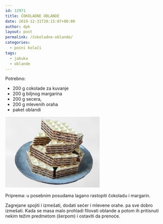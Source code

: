 ```yaml
---
id: 12971
title: ČOKOLADNE OBLANDE 
date: 2019-12-31T20:15:07+00:00
author: dpk
layout: post
permalink: /čokoladne-oblande/
categories:
  - posni kolači
tags:
  - jabuka
  - oblande
---
```

Potrebno: 

* 200 g cokolade za kuvanje 
* 200 g biljnog margarina 
* 200 g secera, 
* 200 g mlevenih oraha 
* paket oblandi

<img class="alignnone size-medium wp-image-9490" src="/wp-content/uploads/2020/01/oblanda-cokolada.jpg" alt="oblanda cokolada" width="300" height="225">

Priprema: u posebnim posudama lagano rastopiti čokoladu i margarin. 

Zagrejane spojiti i izmešati, dodati sećer i mlevene orahe. pa sve dobro izmešati. Kada se masa malo prohladi filovati oblande a potom ih pritisnuti nekim težim predmetom (šerpom) i ostaviti da prenoće.
